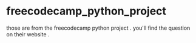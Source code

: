 # freecodecamp_python_project

those are from the freecodecamp python project . you'll find the question on their website .
